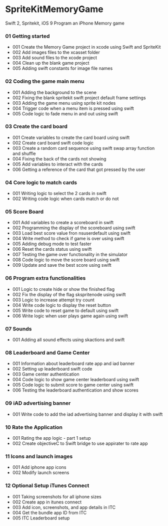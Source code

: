 # SpriteKitMemoryGame
Swift 2, Spritekit, iOS 9 Program an iPhone Memory game


### 01 Getting started
- 001 Create the Memory Game project in xcode using Swift and SpriteKit
- 002 Add images files to the xcasset folder
- 003 Add sound files to the xcode project
- 004 Clean up the blank game project
- 005 Adding swift constants for image file names
  
### 02 Coding the game main menu
- 001 Adding the background to the scene
- 002 Fixing the blank spritekit swift project default frame settings
- 003 Adding the game menu using sprite kit nodes
- 004 Trigger code when a menu item is pressed using swift
- 005 Code logic to fade menu in and out using swift
  
### 03 Create the card board
- 001 Create variables to create the card board using swift
- 002 Create card board swift code logic
- 003 Create a random card sequence using swift swap array function and shuffle
- 004 Fixing the back of the cards not showing
- 005 Add variables to interact with the cards
- 006 Getting a reference of the card that got pressed by the user
  
### 04 Core logic to match cards
- 001 Writing logic to select the 2 cards in swift
- 002 Writing code logic when cards match or do not
  
### 05 Score Board
- 001 Add variables to create a scoreboard in swift
- 002 Programming the display of the scoreboard using swift
- 003 Load best score value fron nsuserdefault using swift
- 004 Write method to check if game is over using swift
- 005 Adding debug mode to test faster
- 006 Reset the cards status using swift
- 007 Testing the game over functionality in the simulator
- 008 Code logic to move the score board using swift
- 009 Update and save the best score using swift
  
### 06 Program extra functionalities
- 001 Logic to create hide or show the finished flag
- 002 Fix the display of the flag skspritenode using swift
- 003 Logic to increase attempt try count
- 004 Write code logic to display the reset button
- 005 Write code to reset game to default using swift
- 006 Write logic when user plays game again using swift
  
### 07 Sounds
- 001 Adding all sound effects using skactions and swift
  
### 08 Leaderboard and Game Center
- 001 Information about leaderboard rate app and iad banner
- 002 Setting up leaderboard swift code
- 003 Game center authentication
- 004 Code logic to show game center leaderboard using swift
- 005 Code logic to submit score to game center using swift
- 006 Testing the leaderboard authentication and show scores
  
### 09 iAD advertising banner
- 001 Write code to add the iad advertising banner and display it with swift
  
### 10 Rate the Application
- 001 Rating the app logic - part 1 setup
- 002 Create objectiveC to Swift bridge to use appirater to rate app
  
### 11 Icons and launch images
- 001 Add iphone app icons
- 002 Modify launch screens
  
### 12 Optional Setup iTunes Connect
- 001 Taking screenshots for all iphone sizes
- 002 Create app in itunes connect
- 003 Add icon, screenshots, and app details in ITC
- 004 Get the bundle app ID from ITC
- 005 ITC Leaderboard setup
